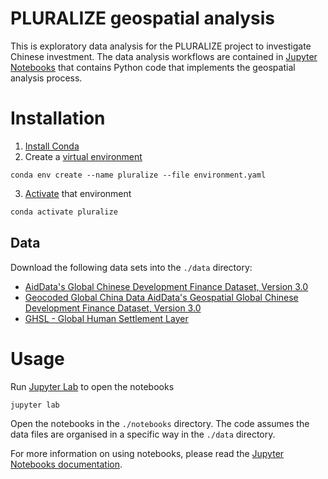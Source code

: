 # PLURALIZE geospatial analysis

This is exploratory data analysis for the PLURALIZE project to investigate Chinese investment.
The data analysis workflows are contained in [Jupyter Notebooks](https://docs.jupyter.org/en/latest/) that contains Python code that implements the geospatial analysis process.

# Installation

1. [Install Conda](https://docs.conda.io/projects/conda/en/latest/user-guide/install/index.html)
2. Create a [virtual environment](https://docs.conda.io/projects/conda/en/latest/user-guide/tasks/manage-environments.html)

```
conda env create --name pluralize --file environment.yaml
```

3. [Activate](https://docs.conda.io/projects/conda/en/latest/user-guide/tasks/manage-environments.html#activating-an-environment) that environment

```bash
conda activate pluralize
```

## Data

Download the following data sets into the `./data` directory:

* [AidData's Global Chinese Development Finance Dataset, Version 3.0](https://www.aiddata.org/data/aiddatas-global-chinese-development-finance-dataset-version-3-0)
* [Geocoded Global China Data
  AidData's Geospatial Global Chinese Development Finance Dataset, Version 3.0](https://www.aiddata.org/data/aiddatas-geospatial-global-chinese-development-finance-dataset-version-3-0)
* [GHSL - Global Human Settlement Layer](https://human-settlement.emergency.copernicus.eu/ghs_smod2019.php)

# Usage

Run [Jupyter Lab](https://jupyter.org/) to open the notebooks

```bash
jupyter lab
```

Open the notebooks in the `./notebooks` directory. The code assumes the data files are organised in a specific way in the `./data` directory.

For more information on using notebooks, please read the [Jupyter Notebooks documentation](https://docs.jupyter.org/en/latest/projects/content-projects.html).
